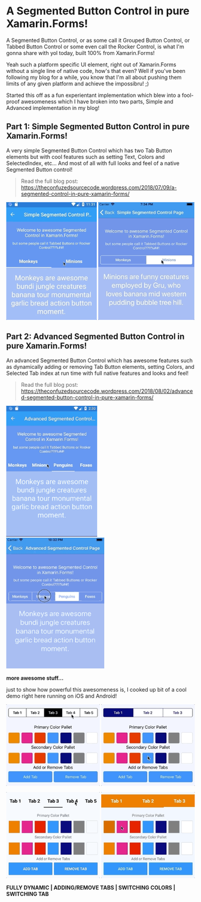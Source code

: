 A Segmented Button Control in pure Xamarin.Forms!
===========

A Segmented Button Control, or as some call it Grouped Button Control, or Tabbed Button Control or some even call the Rocker Control, is what I'm gonna share with yol today, built 100% from Xamarin.Forms!

Yeah such a platform specific UI element, right out of Xamarin.Forms without a single line of native code, how's that even? Well if you've been following my blog for a while, you know that I'm all about pushing them limits of any given platform and achieve the impossibru! ;)

Started this off as a fun experientant implementation which blew into a fool-proof awesomeness which I have broken into two parts, Simple and Advanced implementation in my blog!

Part 1: Simple Segmented Button Control in pure Xamarin.Forms!
---------------

A very simple Segmented Button Control which has two Tab Button elements but with cool features such as setting Text, Colors and SelectedIndex, etc... And most of all with full looks and feel of a native Segmented Button control!

> Read the full blog post: https://theconfuzedsourcecode.wordpress.com/2018/07/09/a-segmented-control-in-pure-xamarin-forms/

<img src="https://github.com/UdaraAlwis/XFSegmentedControl/blob/master/screenshots/SimpleSegmentedControlAndroidGIF.gif"  height="315" /> <img src="https://github.com/UdaraAlwis/XFSegmentedControl/blob/master/screenshots/SimpleSegmentedControliOSGIF.gif"  height="315" />



Part 2: Advanced Segmented Button Control in pure Xamarin.Forms!
---------------

An advanced Segmented Button Control which has awesome features such as dynamically adding or removing Tab Button elements, setting Colors, and Selected Tab index at run time with full native features and looks and feel!

> Read the full blog post: https://theconfuzedsourcecode.wordpress.com/2018/08/02/advanced-segmented-button-control-in-pure-xamarin-forms/

<img src="https://github.com/UdaraAlwis/XFSegmentedControl/blob/master/screenshots/AdvSegmentedControlAndroidGIF.gif"  height="350" /> <img src="https://github.com/UdaraAlwis/XFSegmentedControl/blob/master/screenshots/AdvSegmentedControliOSGIF.gif"  height="350" />

**more awesome stuff...**

just to show how powerful this awesomeness is, I cooked up bit of a cool demo right here running on iOS and Android!

<img src="https://github.com/UdaraAlwis/XFSegmentedControl/blob/master/screenshots/AdvSegmentedControliOSGIF1.gif"  width="250" /> <img src="https://github.com/UdaraAlwis/XFSegmentedControl/blob/master/screenshots/AdvSegmentedControliOSGIF2.gif"  width="250" />

<img src="https://github.com/UdaraAlwis/XFSegmentedControl/blob/master/screenshots/AdvSegmentedControlAndroidGIF1.gif"  width="250" /> <img src="https://github.com/UdaraAlwis/XFSegmentedControl/blob/master/screenshots/AdvSegmentedControlAndroidGIF2.gif"  width="250" />

**FULLY DYNAMIC | ADDING/REMOVE TABS | SWITCHING COLORS  | SWITCHING TAB** 




